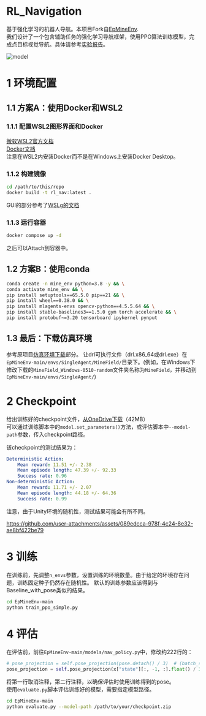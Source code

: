 # RL_Navigation
基于强化学习的机器人导航。本项目Fork自[EpMineEnv](https://github.com/DRL-CASIA/EpMineEnv).  
我们设计了一个包含辅助任务的强化学习导航框架，使用PPO算法训练模型，完成点目标视觉导航。具体请参考[实验报告](./appendix/实验报告.pdf)。
<!-- 模型结构图 -->
![model](./appendix/images/baseline_with_pose.jpg)

# 1 环境配置
## 1.1 方案A：使用Docker和WSL2
### 1.1.1 配置WSL2图形界面和Docker
[微软WSL2官方文档](https://learn.microsoft.com/zh-cn/windows/wsl/tutorials/gui-apps)  
[Docker文档](https://docs.docker.com/engine/install/ubuntu/)  
注意在WSL2内安装Docker而不是在Windows上安装Docker Desktop。
### 1.1.2 构建镜像
```bash
cd /path/to/this/repo
docker build -t rl_nav:latest .
```
GUI的部分参考了[WSLg的文档](https://github.com/microsoft/wslg/blob/3a4c96cbe388267faf346d19470b453a817b05ac/samples/container/Containers.md)
### 1.1.3 运行容器
```bash
docker compose up -d
```
之后可以Attach到容器中。

## 1.2 方案B：使用conda
<!-- RUN conda create -n mine_env python=3.8 -y && \
    conda activate mine_env && \
    conda install -c conda-forge libstdcxx-ng -y && \
    pip install setuptools==65.5.0 pip==21 && \
    pip install wheel==0.38.0 && \
    pip install mlagents-envs opencv-python==4.5.5.64

RUN conda activate mine_env && \
    pip install stable-baselines3==1.5.0 gym numpy torch accelerate && \
    pip install protobuf~=3.20 -->
```bash
conda create -n mine_env python=3.8 -y && \
conda activate mine_env && \
pip install setuptools==65.5.0 pip==21 && \
pip install wheel==0.38.0 && \
pip install mlagents-envs opencv-python==4.5.5.64 && \
pip install stable-baselines3==1.5.0 gym torch accelerate && \
pip install protobuf~=3.20 tensorboard ipykernel pynput
```

## 1.3 最后：下载仿真环境
参考原项目[仿真环境下载](https://github.com/DRL-CASIA/EpMineEnv#%E4%BB%BF%E7%9C%9F%E7%8E%AF%E5%A2%83%E4%B8%8B%E8%BD%BD)部分。
让drl可执行文件（drl.x86_64或drl.exe）在`EpMineEnv-main/envs/SingleAgent/MineField/`目录下。(例如，在Windows下修改下载的`MineField_Windows-0510-random`文件夹名称为`MineField`，并移动到`EpMineEnv-main/envs/SingleAgent/`)

# 2 Checkpoint
给出训练好的checkpoint文件，[从OneDrive下载](https://mailsucasaccn-my.sharepoint.com/:u:/g/personal/fandongxuan24_mails_ucas_ac_cn/EbHp47b8brpIpzthzeWfSZABWClaWAvpYzJ_30BxhXycnA?e=ewSthC)（42MB）  
可以通过训练脚本中的`model.set_parameters()`方法，或评估脚本中`--model-path`参数，传入checkpoint路径。  

该checkpoint的测试结果为：
```yaml
Deterministic Action:
    Mean reward: 11.51 +/- 2.38
    Mean episode length: 47.39 +/- 92.33
    Success rate: 0.96
Non-deterministic Action:
    Mean reward: 11.71 +/- 2.07
    Mean episode length: 44.18 +/- 64.36
    Success rate: 0.99
```
注意，由于Unity环境的随机性，测试结果可能会有所不同。
<!-- 插入demo视频 -->


https://github.com/user-attachments/assets/089edcca-978f-4c24-8e32-ae8bf422be79



# 3 训练

在训练前，先调整`n_envs`参数，设置训练的环境数量。由于给定的环境存在问题，训练固定种子仍然存在随机性。
默认的训练参数应该得到与Baseline_with_pose类似的结果。  
```bash
cd EpMineEnv-main
python train_ppo_simple.py
```

# 4 评估
在评估前，前往`EpMineEnv-main/models/nav_policy.py`中，修改约222行的：
```python
# pose_projection = self.pose_projection(pose.detach() / 3)  # (batch_size, hidden_dim), avoid gradient
pose_projection = self.pose_projection(x["state"][:, -1, :].float() / 3)  # use real pose and normalize
```
将第一行取消注释，第二行注释，以确保评估时使用训练得到的pose。  
使用`evaluate.py`脚本评估训练好的模型，需要指定模型路径。  
```bash
cd EpMineEnv-main
python evaluate.py --model-path /path/to/your/checkpoint.zip
```

